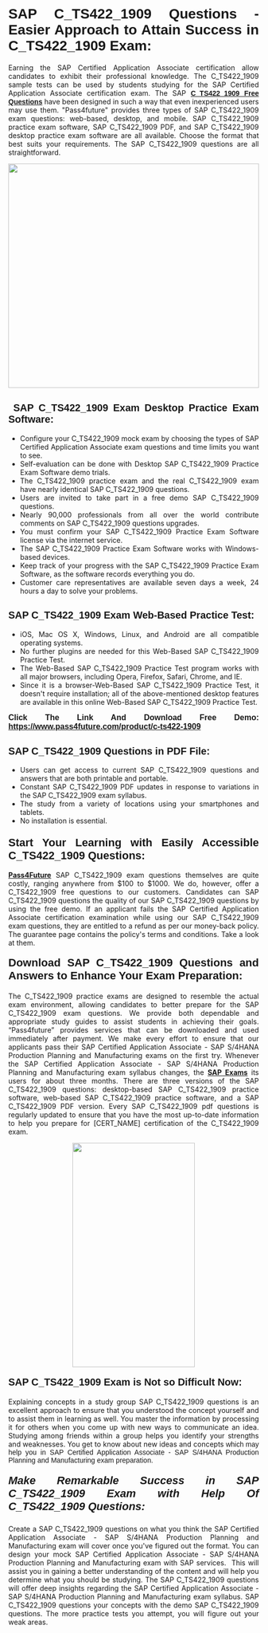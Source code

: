 <h1 style="text-align: justify;"><span style="font-family:Tahoma,Geneva,sans-serif;"><strong>SAP C_TS422_1909 Questions - Easier Approach to Attain Success in C_TS422_1909 Exam:</strong></span></h1>

<p style="text-align: justify;">Earning the SAP Certified Application Associate certification allow candidates to exhibit their professional knowledge. The C_TS422_1909 sample tests can be used by students studying for the SAP Certified Application Associate certification exam. The SAP <a href="https://www.pass4future.com/questions/sap/c-ts422-1909" target="_blank"><span style="font-family:Tahoma,Geneva,sans-serif;"><strong>C_TS422_1909 Free Questions</strong></span></a> have been designed in such a way that even inexperienced users may use them. "Pass4future" provides three types of SAP C_TS422_1909 exam questions: web-based, desktop, and mobile. SAP C_TS422_1909 practice exam software, SAP C_TS422_1909 PDF, and SAP C_TS422_1909 desktop practice exam software are all available. Choose the format that best suits your requirements. The SAP C_TS422_1909 questions are all straightforward.</p>

<p style="text-align: justify;"><a href="https://www.pass4future.com/product/c-ts422-1909" target="_blank"><img alt="" src="https://www.thequestionanswers.com/wp-content/uploads/2022/02/imgpsh_fullsize_anim-2.webp" style="width: 100%; height: 450px;" /></a></p>

<h2 style="text-align: justify;"><strong><span style="font-family:Tahoma,Geneva,sans-serif;"><span style="font-size:20px;"> SAP C_TS422_1909 Exam Desktop Practice Exam Software:</span></span></strong></h2>

<ul>
	<li style="text-align: justify;">Configure your C_TS422_1909 mock exam by choosing the types of SAP Certified Application Associate exam questions and time limits you want to see.</li>
	<li style="text-align: justify;">Self-evaluation can be done with Desktop SAP C_TS422_1909 Practice Exam Software demo trials.</li>
	<li style="text-align: justify;">The C_TS422_1909 practice exam and the real C_TS422_1909 exam have nearly identical SAP C_TS422_1909 questions.</li>
	<li style="text-align: justify;">Users are invited to take part in a free demo SAP C_TS422_1909 questions.</li>
	<li style="text-align: justify;">Nearly 90,000 professionals from all over the world contribute comments on SAP C_TS422_1909 questions upgrades.</li>
	<li style="text-align: justify;">You must confirm your SAP C_TS422_1909 Practice Exam Software license via the internet service.</li>
	<li style="text-align: justify;">The SAP C_TS422_1909 Practice Exam Software works with Windows-based devices.</li>
	<li style="text-align: justify;">Keep track of your progress with the SAP C_TS422_1909 Practice Exam Software, as the software records everything you do.</li>
	<li style="text-align: justify;">Customer care representatives are available seven days a week, 24 hours a day to solve your problems.</li>
</ul>

<h2 style="text-align: justify;"><span style="font-family:Tahoma,Geneva,sans-serif;"><strong><span style="font-size:20px;">SAP C_TS422_1909 Exam Web-Based Practice Test:</span></strong></span></h2>

<ul>
	<li style="text-align: justify;">iOS, Mac OS X, Windows, Linux, and Android are all compatible operating systems.</li>
	<li style="text-align: justify;">No further plugins are needed for this Web-Based SAP C_TS422_1909 Practice Test.</li>
	<li style="text-align: justify;">The Web-Based SAP C_TS422_1909 Practice Test program works with all major browsers, including Opera, Firefox, Safari, Chrome, and IE.</li>
	<li style="text-align: justify;">Since it is a browser-Web-Based SAP C_TS422_1909 Practice Test, it doesn't require installation; all of the above-mentioned desktop features are available in this online Web-Based SAP C_TS422_1909 Practice Test.</li>
</ul>

<p style="text-align: justify;"><span style="font-family:Tahoma,Geneva,sans-serif;"><span style="font-size:16px;"><strong>Click The Link And Download Free Demo:</strong></span></span> <a href="https://www.pass4future.com/product/c-ts422-1909" target="_blank"><span style="font-family:Tahoma,Geneva,sans-serif;"><span style="font-size:16px;"><strong>https://www.pass4future.com/product/c-ts422-1909</strong></span></span></a></p>

<h2 style="text-align: justify;"><strong><span style="font-family:Tahoma,Geneva,sans-serif;"><span style="font-size:20px;">SAP C_TS422_1909 Questions in PDF File:</span></span></strong></h2>

<ul>
	<li style="text-align: justify;">Users can get access to current SAP C_TS422_1909 questions and answers that are both printable and portable.</li>
	<li style="text-align: justify;">Constant SAP C_TS422_1909 PDF updates in response to variations in the SAP C_TS422_1909 exam syllabus.</li>
	<li style="text-align: justify;">The study from a variety of locations using your smartphones and tablets.</li>
	<li style="text-align: justify;">No installation is essential.</li>
</ul>

<h3 style="text-align: justify;"><span style="font-family:Tahoma,Geneva,sans-serif;"><strong><span style="font-size:22px;">Start Your Learning with Easily Accessible C_TS422_1909 Questions:</span></strong></span></h3>

<p style="text-align: justify;"><strong><a href="https://www.pass4future.com/" target="_blank">Pass4Future</a></strong> SAP C_TS422_1909 exam questions themselves are quite costly, ranging anywhere from $100 to $1000. We do, however, offer a C_TS422_1909 free questions to our customers. Candidates can SAP C_TS422_1909 questions the quality of our SAP C_TS422_1909 questions by using the free demo. If an applicant fails the SAP Certified Application Associate certification examination while using our SAP C_TS422_1909 exam questions, they are entitled to a refund as per our money-back policy. The guarantee page contains the policy's terms and conditions. Take a look at them.</p>

<h4 style="text-align: justify;"><strong><span style="font-family:Tahoma,Geneva,sans-serif;"><span style="font-size:22px;">Download SAP C_TS422_1909 Questions and Answers to Enhance Your Exam Preparation:</span></span></strong></h4>

<p style="text-align: justify;">The C_TS422_1909 practice exams are designed to resemble the actual exam environment, allowing candidates to better prepare for the SAP C_TS422_1909 exam questions. We provide both dependable and appropriate study guides to assist students in achieving their goals. “Pass4future” provides services that can be downloaded and used immediately after payment. We make every effort to ensure that our applicants pass their SAP Certified Application Associate - SAP S/4HANA Production Planning and Manufacturing exams on the first try. Whenever the SAP Certified Application Associate - SAP S/4HANA Production Planning and Manufacturing exam syllabus changes, the <strong><a href="https://www.pass4future.com/sap" target="_blank">SAP Exams</a></strong> its users for about three months. There are three versions of the SAP C_TS422_1909 questions: desktop-based SAP C_TS422_1909 practice software, web-based SAP C_TS422_1909 practice software, and a SAP C_TS422_1909 PDF version. Every SAP C_TS422_1909 pdf questions is regularly updated to ensure that you have the most up-to-date information to help you prepare for [CERT_NAME] certification of the C_TS422_1909 exam.</p>

<p style="text-align: center;"><a href="https://www.pass4future.com/product/c-ts422-1909" target="_blank"><img alt="" src="https://www.thequestionanswers.com/wp-content/uploads/2022/02/imgpsh_fullsize_anim-3.webp" style="width: 70%; height: 450px;" /></a></p>

<h4 style="text-align: justify;"><strong><span style="font-family:Tahoma,Geneva,sans-serif;"><span style="font-size:20px;">SAP C_TS422_1909 Exam is Not so Difficult Now:</span></span></strong></h4>

<p style="text-align: justify;">Explaining concepts in a study group SAP C_TS422_1909 questions is an excellent approach to ensure that you understood the concept yourself and to assist them in learning as well. You master the information by processing it for others when you come up with new ways to communicate an idea. Studying among friends within a group helps you identify your strengths and weaknesses. You get to know about new ideas and concepts <span style="font-family:Tahoma,Geneva,sans-serif;">which may help you in SAP Certified Application Associate - SAP S/4HANA Production Planning and Manufacturing exam preparation.</span></p>

<h5 style="text-align: justify;"><span style="font-family:Tahoma,Geneva,sans-serif;"><span style="font-size:22px;"><strong>Make Remarkable Success in SAP C_TS422_1909 Exam with Help Of C_TS422_1909 Questions:</strong></span></span></h5>

<p style="text-align: justify;">Create a SAP C_TS422_1909 questions on what you think the SAP Certified Application Associate - SAP S/4HANA Production Planning and Manufacturing exam will cover once you've figured out the format. You can design your mock SAP Certified Application Associate - SAP S/4HANA Production Planning and Manufacturing exam with SAP services.  This will assist you in gaining a better understanding of the content and will help you determine what you should be studying. The SAP C_TS422_1909 questions will offer deep insights regarding the SAP Certified Application Associate - SAP S/4HANA Production Planning and Manufacturing exam syllabus. SAP C_TS422_1909 questions your concepts with the demo SAP C_TS422_1909 questions. The more practice tests you attempt, you will figure out your weak areas.</p>
